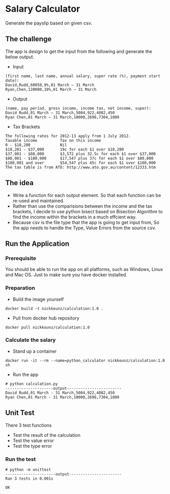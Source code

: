 # Salary Calculator
Generate the payslip based on given csv.
## The challenge 
The app is design to get the input from the following and generate the below output.

* Input
```
(first name, last name, annual salary, super rate (%), payment start date):
David,Rudd,60050,9%,01 March – 31 March
Ryan,Chen,120000,10%,01 March – 31 March
```

* Output
```
(name, pay period, gross income, income tax, net income, super):
David Rudd,01 March – 31 March,5004,922,4082,450
Ryan Chen,01 March – 31 March,10000,2696,7304,1000

```
* Tax Brackets
```
The following rates for 2012-13 apply from 1 July 2012.
Taxable income		    Tax on this income
0 - $18,200			    Nil
$18,201 - $37,000		19c for each $1 over $18,200
$37,001 - $80,000		$3,572 plus 32.5c for each $1 over $37,000
$80,001 - $180,000		$17,547 plus 37c for each $1 over $80,000
$180,001 and over		$54,547 plus 45c for each $1 over $180,000
The tax table is from ATO: http://www.ato.gov.au/content/12333.htm
```

## The idea
* Write a function for each output element. So that each function can be re-used and maintained.
* Rather than use the comparisions between the income and the tax brackets, I decide to use python bisect based on Bisection Algorithm to find the income within the brackets in a much effcient way.
* Because csv is the file type that the app is going to get input from, So the app needs to handle the Type, Value Errors from the source csv.

## Run the Application

### Prerequisite
You should be able to run the app on all platforms, such as Windows, Linux and Mac OS. Just to make sure you have docker installed.
### Preparation
* Build the image yourself
```
docker build -t nickkounz/calculation:1.0 .
```
* Pull from docker hub repository
```
docker pull nickkounz/calculation:1.0
```
### Calculate the salary
* Stand up a container
```
docker run -it --rm --name=python_calculator nickkounz/calculation:1.0 sh
```
* Run the app
```
# python calculation.py
---------------------output------------------------
David Rudd,01 March - 31 March,5004,922,4082,450
Ryan Chen,01 March - 31 March,10000,2696,7304,1000
```

## Unit Test
There 3 test functions
* Test the result of the calculation
* Test the value error
* Test the type error

### Run the test
```
# python -m unittest
----------------------output-----------------------
Ran 3 tests in 0.001s

OK
```